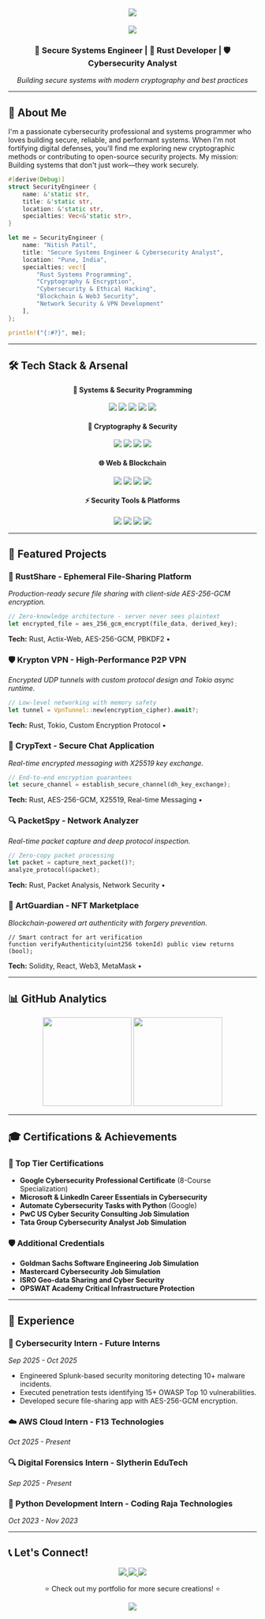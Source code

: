 <div align="center">
  <h1>
    <img src="https://readme-typing-svg.herokuapp.com/?font=Righteous&size=35&center=true&vCenter=true&width=500&height=70&duration=4000&lines=Hi+There!+👋;+I'm+Nitish+Patil!;" />
  </h1>

  <img src="https://user-images.githubusercontent.com/73097560/115834477-dbab4500-a447-11eb-908a-139a6edaec5c.gif"/>

  <h3 align="center">🔐 Secure Systems Engineer | 🦀 Rust Developer | 🛡️ Cybersecurity Analyst</h3>

  <p align="center">
    <i>Building secure systems with modern cryptography and best practices</i>
  </p>
</div>

---

## 🚀 About Me

I'm a passionate cybersecurity professional and systems programmer who loves building secure, reliable, and performant systems. When I'm not fortifying digital defenses, you'll find me exploring new cryptographic methods or contributing to open-source security projects. My mission: Building systems that don't just work—they work securely.

```rust
#[derive(Debug)]
struct SecurityEngineer {
    name: &'static str,
    title: &'static str,
    location: &'static str,
    specialties: Vec<&'static str>,
}

let me = SecurityEngineer {
    name: "Nitish Patil",
    title: "Secure Systems Engineer & Cybersecurity Analyst",
    location: "Pune, India",
    specialties: vec![
        "Rust Systems Programming",
        "Cryptography & Encryption",
        "Cybersecurity & Ethical Hacking", 
        "Blockchain & Web3 Security",
        "Network Security & VPN Development"
    ],
};

println!("{:#?}", me);
```

---

## 🛠️ Tech Stack & Arsenal

<div align="center">
  <h4>🦀 Systems & Security Programming</h4>
  <p>
    <img src="https://img.shields.io/badge/Rust-000000?style=for-the-badge&logo=rust&logoColor=white"/>
    <img src="https://img.shields.io/badge/Python-3776AB?style=for-the-badge&logo=python&logoColor=white"/>
    <img src="https://img.shields.io/badge/C-A8B9CC?style=for-the-badge&logo=c&logoColor=black"/>
    <img src="https://img.shields.io/badge/Java-ED8B00?style=for-the-badge&logo=java&logoColor=white"/>
    <img src="https://img.shields.io/badge/Bash-121011?style=for-the-badge&logo=gnu-bash&logoColor=white"/>
  </p>
  <h4>🔐 Cryptography & Security</h4>
  <p>
    <img src="https://img.shields.io/badge/AES--256--GCM-%F0%9F%94%92-blue?style=for-the-badge"/>
    <img src="https://img.shields.io/badge/X25519-%F0%9F%94%91-green?style=for-the-badge"/>
    <img src="https://img.shields.io/badge/JWT-000000?style=for-the-badge&logo=JSON%2520web%2520tokens&logoColor=white"/>
    <img src="https://img.shields.io/badge/PBKDF2-%F0%9F%9B%A1%EF%B8%8F-orange?style=for-the-badge"/>
  </p>
  <h4>🌐 Web & Blockchain</h4>
  <p>
    <img src="https://img.shields.io/badge/Solidity-363636?style=for-the-badge&logo=solidity&logoColor=white"/>
    <img src="https://img.shields.io/badge/Web3.js-F16822?style=for-the-badge&logo=web3.js&logoColor=white"/>
    <img src="https://img.shields.io/badge/React-20232A?style=for-the-badge&logo=react&logoColor=61DAFB"/>
    <img src="https://img.shields.io/badge/Node.js-339933?style=for-the-badge&logo=nodedotjs&logoColor=white"/>
  </p>
  <h4>⚡ Security Tools & Platforms</h4>
  <p>
    <img src="https://img.shields.io/badge/Splunk-000000?style=for-the-badge&logo=splunk&logoColor=white"/>
    <img src="https://img.shields.io/badge/Kali_Linux-557C94?style=for-the-badge&logo=kali-linux&logoColor=white"/>
    <img src="https://img.shields.io/badge/Burp_Suite-FF6B6B?style=for-the-badge"/>
    <img src="https://img.shields.io/badge/Wireshark-1679A7?style=for-the-badge&logo=wireshark&logoColor=white"/>
  </p>
</div>

---

## 🎯 Featured Projects

### 🔐 RustShare - Ephemeral File-Sharing Platform
*Production-ready secure file sharing with client-side AES-256-GCM encryption.*
```rust
// Zero-knowledge architecture - server never sees plaintext
let encrypted_file = aes_256_gcm_encrypt(file_data, derived_key);
```
**Tech:** Rust, Actix-Web, AES-256-GCM, PBKDF2 • 

### 🛡️ Krypton VPN - High-Performance P2P VPN
*Encrypted UDP tunnels with custom protocol design and Tokio async runtime.*
```rust
// Low-level networking with memory safety
let tunnel = VpnTunnel::new(encryption_cipher).await?;
```
**Tech:** Rust, Tokio, Custom Encryption Protocol • 

### 💬 CrypText - Secure Chat Application
*Real-time encrypted messaging with X25519 key exchange.*
```rust
// End-to-end encryption guarantees
let secure_channel = establish_secure_channel(dh_key_exchange);
```
**Tech:** Rust, AES-256-GCM, X25519, Real-time Messaging •

### 🔍 PacketSpy - Network Analyzer
*Real-time packet capture and deep protocol inspection.*
```rust
// Zero-copy packet processing
let packet = capture_next_packet()?;
analyze_protocol(&packet);
```
**Tech:** Rust, Packet Analysis, Network Security • 

### 🏦 ArtGuardian - NFT Marketplace
*Blockchain-powered art authenticity with forgery prevention.*
```solidity
// Smart contract for art verification
function verifyAuthenticity(uint256 tokenId) public view returns (bool);
```
**Tech:** Solidity, React, Web3, MetaMask • 

---

## 📊 GitHub Analytics
<div align="center">
  <img height="180em" src="https://github-readme-stats.vercel.app/api?username=Patil-Nitish&show_icons=true&theme=radical&include_all_commits=true&count_private=true&hide_border=true&card_width=490" />
  <img height="180em" src="https://github-readme-stats.vercel.app/api/top-langs/?username=Patil-Nitish&layout=compact&langs_count=7&theme=radical&hide_border=true" />
</div>

---

## 🎓 Certifications & Achievements

### 🏅 Top Tier Certifications
- **Google Cybersecurity Professional Certificate** (8-Course Specialization)
- **Microsoft & LinkedIn Career Essentials in Cybersecurity**
- **Automate Cybersecurity Tasks with Python** (Google)
- **PwC US Cyber Security Consulting Job Simulation**
- **Tata Group Cybersecurity Analyst Job Simulation**

### 🛡️ Additional Credentials
- **Goldman Sachs Software Engineering Job Simulation**
- **Mastercard Cybersecurity Job Simulation**
- **ISRO Geo-data Sharing and Cyber Security**
- **OPSWAT Academy Critical Infrastructure Protection**

---

## 💼 Experience

### 🔐 Cybersecurity Intern - Future Interns
*Sep 2025 - Oct 2025*
- Engineered Splunk-based security monitoring detecting 10+ malware incidents.
- Executed penetration tests identifying 15+ OWASP Top 10 vulnerabilities.
- Developed secure file-sharing app with AES-256-GCM encryption.

### ☁️ AWS Cloud Intern - F13 Technologies
*Oct 2025 - Present*

### 🔍 Digital Forensics Intern - Slytherin EduTech
*Sep 2025 - Present*

### 🐍 Python Development Intern - Coding Raja Technologies
*Oct 2023 - Nov 2023*

---


## 📞 Let's Connect!
<div align="center">
  <p>
    <a href="mailto:nitishp1929@gmail.com">
      <img src="https://img.shields.io/badge/Gmail-D14836?style=for-the-badge&logo=gmail&logoColor=white" />
    </a>
    <a href="https://www.linkedin.com/in/nitish-patil-np09/">
      <img src="https://img.shields.io/badge/LinkedIn-0077B5?style=for-the-badge&logo=linkedin&logoColor=white" />
    </a>
     <a href="https://www.nitishpatil.co.in">
      <img src="https://img.shields.io/badge/Portfolio-0069B5?style=for-the-badge&logo=Portfolio&logoColor=white" />
    </a>
  </p>

 
  
  <p>⭐ Check out my portfolio for more secure creations! ⭐</p>

  <img src="https://user-images.githubusercontent.com/73097560/115834477-dbab4500-a447-11eb-908a-139a6edaec5c.gif"/>
</div>
